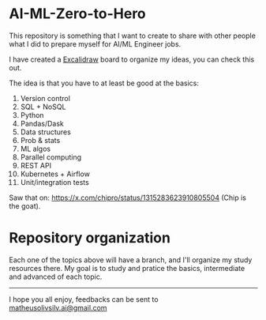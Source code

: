 # AI-ML-Zero-to-Hero

This repository is something that I want to create to share with other people what I did to prepare myself for AI/ML Engineer jobs.

I have created a [Excalidraw](https://www.youtube.com/watch?v=xEKo29OWILE&list=PLHz_AreHm4dm7ZULPAmadvNhH6vk9oNZA) board to organize my ideas, you can check this out.

The idea is that you have to at least be good at the basics:
1. Version control
2. SQL + NoSQL
3. Python
4. Pandas/Dask
5. Data structures
6. Prob & stats
7. ML algos
8. Parallel computing
9. REST API
10. Kubernetes + Airflow
11. Unit/integration tests

Saw that on: https://x.com/chipro/status/1315283623910805504 (Chip is the goat).

# Repository organization
Each one of the topics above will have a branch, and I'll organize my study resources there. My goal is to study and pratice the basics, intermediate and advanced of each topic.

--- 
I hope you all enjoy, feedbacks can be sent to matheusolivsilv.ai@gmail.com
